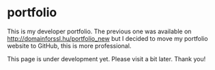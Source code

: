 # portfolio
This is my developer portfolio. The previous one was available on http://domainforssl.hu/portfolio_new but I decided to move my portfolio website to GitHub, this is more professional.

This page is under development yet. Please visit a bit later. Thank you!
